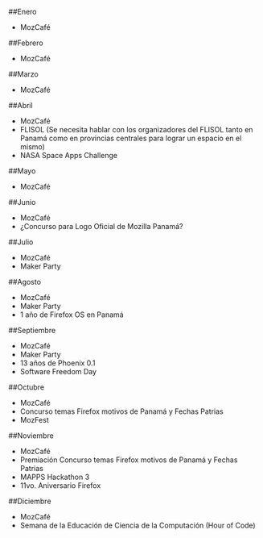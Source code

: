 ##Enero
* MozCafé

##Febrero
* MozCafé

##Marzo
* MozCafé

##Abril
* MozCafé
* FLISOL (Se necesita hablar con los organizadores del FLISOL tanto en Panamá como en provincias centrales para lograr un espacio en el mismo)
* NASA Space Apps Challenge

##Mayo
* MozCafé

##Junio
* MozCafé
* ¿Concurso para Logo Oficial de Mozilla Panamá?

##Julio
* MozCafé
* Maker Party

##Agosto
* MozCafé
* Maker Party
* 1 año de Firefox OS en Panamá

##Septiembre
* MozCafé
* Maker Party
* 13 años de Phoenix 0.1
* Software Freedom Day 

##Octubre
* MozCafé
* Concurso temas Firefox motivos de Panamá y Fechas Patrias
* MozFest

##Noviembre
* MozCafé
* Premiación  Concurso temas Firefox motivos de Panamá y Fechas Patrias
* MAPPS Hackathon 3
* 11vo. Aniversario Firefox

##Diciembre
* MozCafé
* Semana de la Educación de Ciencia de la Computación (Hour of Code)
